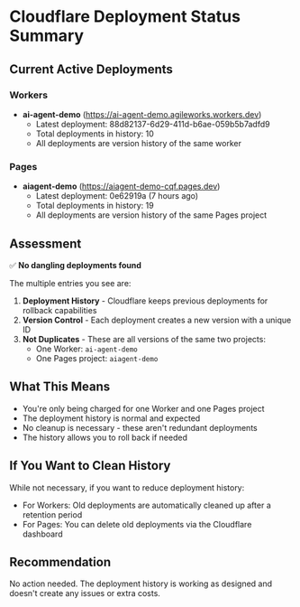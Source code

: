 # Cloudflare Deployment Status Summary

## Current Active Deployments

### Workers
- **ai-agent-demo** (https://ai-agent-demo.agileworks.workers.dev)
  - Latest deployment: 88d82137-6d29-411d-b6ae-059b5b7adfd9
  - Total deployments in history: 10
  - All deployments are version history of the same worker

### Pages
- **aiagent-demo** (https://aiagent-demo-cqf.pages.dev)
  - Latest deployment: 0e62919a (7 hours ago)
  - Total deployments in history: 19
  - All deployments are version history of the same Pages project

## Assessment

✅ **No dangling deployments found**

The multiple entries you see are:
1. **Deployment History** - Cloudflare keeps previous deployments for rollback capabilities
2. **Version Control** - Each deployment creates a new version with a unique ID
3. **Not Duplicates** - These are all versions of the same two projects:
   - One Worker: `ai-agent-demo`
   - One Pages project: `aiagent-demo`

## What This Means

- You're only being charged for one Worker and one Pages project
- The deployment history is normal and expected
- No cleanup is necessary - these aren't redundant deployments
- The history allows you to roll back if needed

## If You Want to Clean History

While not necessary, if you want to reduce deployment history:
- For Workers: Old deployments are automatically cleaned up after a retention period
- For Pages: You can delete old deployments via the Cloudflare dashboard

## Recommendation

No action needed. The deployment history is working as designed and doesn't create any issues or extra costs.
